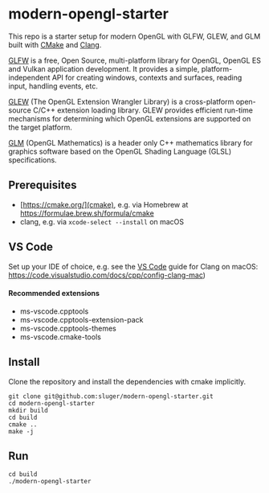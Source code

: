 # modern-opengl-starter

This repo is a starter setup for modern OpenGL with GLFW, GLEW, and GLM built with [CMake](https://cmake.org/) and [Clang](https://clang.llvm.org/).

[GLFW](https://www.glfw.org/) is a free, Open Source, multi-platform library for OpenGL, OpenGL ES and Vulkan application development. It provides a simple, platform-independent API for creating windows, contexts and surfaces, reading input, handling events, etc.

[GLEW](https://glew.sourceforge.net/) (The OpenGL Extension Wrangler Library) is a cross-platform open-source C/C++ extension loading library. GLEW provides efficient run-time mechanisms for determining which OpenGL extensions are supported on the target platform.

[GLM](https://github.com/g-truc/glm) (OpenGL Mathematics) is a header only C++ mathematics library for graphics software based on the OpenGL Shading Language (GLSL) specifications.

## Prerequisites

- [https://cmake.org/](cmake), e.g. via Homebrew at https://formulae.brew.sh/formula/cmake
- clang, e.g. via `xcode-select --install` on macOS

## VS Code

Set up your IDE of choice, e.g. see the [VS Code](https://code.visualstudio.com/) guide for Clang on macOS: https://code.visualstudio.com/docs/cpp/config-clang-mac)

#### Recommended extensions

- ms-vscode.cpptools
- ms-vscode.cpptools-extension-pack
- ms-vscode.cpptools-themes
- ms-vscode.cmake-tools

## Install

Clone the repository and install the dependencies with cmake implicitly.

```
git clone git@github.com:sluger/modern-opengl-starter.git
cd modern-opengl-starter
mkdir build
cd build
cmake ..
make -j
```

## Run

```
cd build
./modern-opengl-starter
```
